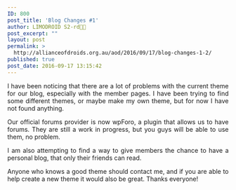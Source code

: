 ```yaml
---
ID: 800
post_title: 'Blog Changes #1'
author: LIMODROID S2-rd🔭🔬
post_excerpt: ""
layout: post
permalink: >
  http://allianceofdroids.org.au/aod/2016/09/17/blog-changes-1-2/
published: true
post_date: 2016-09-17 13:15:42
---
```

<p style="text-align: justify;">I have been noticing that there are a lot of problems with the current theme for our blog, especially with the member pages. I have been trying to find some different themes, or maybe make my own theme, but for now I have not found anything.</p>
<p style="text-align: justify;">Our official forums provider is now wpForo, a plugin that allows us to have forums. They are still a work in progress, but you guys will be able to use them, no problem.</p>
<p style="text-align: justify;">I am also attempting to find a way to give members the chance to have a personal blog, that only their friends can read.</p>
<p style="text-align: justify;">Anyone who knows a good theme should contact me, and if you are able to help create a new theme it would also be great. Thanks everyone!</p>